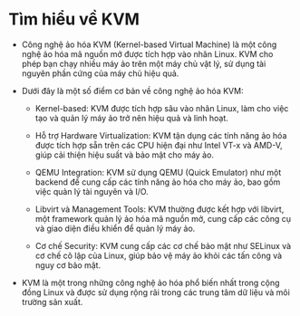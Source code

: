 # Tìm hiểu về KVM

- Công nghệ ảo hóa KVM (Kernel-based Virtual Machine) là một công nghệ ảo hóa mã nguồn mở được tích hợp vào nhân Linux. 
KVM cho phép bạn chạy nhiều máy ảo trên một máy chủ vật lý, sử dụng tài nguyên phần cứng của máy chủ hiệu quả.

- Dưới đây là một số điểm cơ bản về công nghệ ảo hóa KVM:

	+ Kernel-based: KVM được tích hợp sâu vào nhân Linux, làm cho việc tạo và quản lý máy ảo trở nên hiệu quả và linh hoạt.

	+ Hỗ trợ Hardware Virtualization: KVM tận dụng các tính năng ảo hóa được tích hợp sẵn trên các CPU hiện đại như Intel VT-x và AMD-V, giúp cải thiện hiệu suất và bảo mật cho máy ảo.

	+ QEMU Integration: KVM sử dụng QEMU (Quick Emulator) như một backend để cung cấp các tính năng ảo hóa cho máy ảo, bao gồm việc quản lý tài nguyên và I/O.

	+ Libvirt và Management Tools: KVM thường được kết hợp với libvirt, một framework quản lý ảo hóa mã nguồn mở, cung cấp các công cụ và giao diện điều khiển để quản lý máy ảo.

	+ Cơ chế Security: KVM cung cấp các cơ chế bảo mật như SELinux và cơ chế cô lập của Linux, giúp bảo vệ máy ảo khỏi các tấn công và nguy cơ bảo mật.

- KVM là một trong những công nghệ ảo hóa phổ biến nhất trong cộng đồng Linux và được sử dụng rộng rãi trong các trung tâm dữ liệu và môi trường sản xuất.